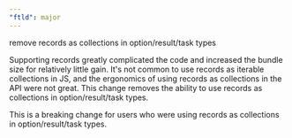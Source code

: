 ```yaml
---
"ftld": major
---
```


remove records as collections in option/result/task types

Supporting records greatly complicated the code and increased the bundle size for relatively little gain. It's not common to use records as iterable collections in JS, and the ergonomics of using records as collections in the API were not great. This change removes the ability to use records as collections in option/result/task types.

This is a breaking change for users who were using records as collections in option/result/task types.
